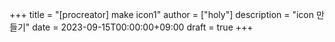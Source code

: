 +++
title = "[procreator] make icon1"
author = ["holy"]
description = "icon 만들기"
date = 2023-09-15T00:00:00+09:00
draft = true
+++
